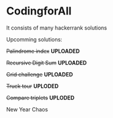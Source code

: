 # CodingforAll
It consists of many hackerrank solutions

Upcomming solutions:

~~Palindrome index~~ **UPLOADED**

~~Recursive Digit Sum~~ **UPLOADED**

~~Grid challenge~~ **UPLOADED**

~~Truck tour~~ **UPLODED**

~~Compare triplets~~ **UPLODED**

New Year Chaos 


